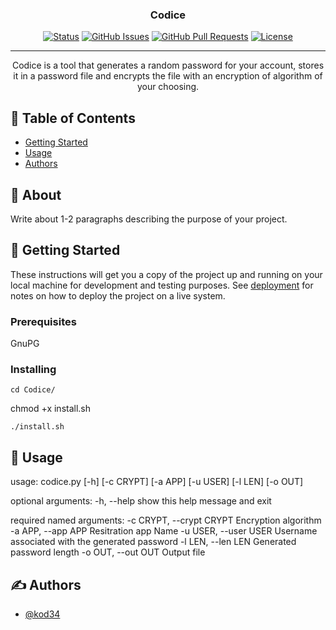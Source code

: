 <h3 align="center">Codice</h3>

<div align="center">

[![Status](https://img.shields.io/badge/status-active-success.svg)]()
[![GitHub Issues](https://img.shields.io/github/issues/kylelobo/The-Documentation-Compendium.svg)](https://github.com/kylelobo/The-Documentation-Compendium/issues)
[![GitHub Pull Requests](https://img.shields.io/github/issues-pr/kylelobo/The-Documentation-Compendium.svg)](https://github.com/kylelobo/The-Documentation-Compendium/pulls)
[![License](https://img.shields.io/badge/license-MIT-blue.svg)](/LICENSE)

</div>

---

<p align="center"> Codice is a tool that generates a random password for your account, stores it in a password file and encrypts the file with an encryption of algorithm of your choosing.
    <br> 
</p>

## 📝 Table of Contents

- [Getting Started](#getting_started)
- [Usage](#usage)
- [Authors](#authors)

## 🧐 About <a name = "about"></a>

Write about 1-2 paragraphs describing the purpose of your project.

## 🏁 Getting Started <a name = "getting_started"></a>

These instructions will get you a copy of the project up and running on your local machine for development and testing purposes. See [deployment](#deployment) for notes on how to deploy the project on a live system.

### Prerequisites

GnuPG

### Installing

```
cd Codice/
```

chmod +x install.sh

```
./install.sh
```

## 🎈 Usage <a name="usage"></a>

usage: codice.py [-h] [-c CRYPT] [-a APP] [-u USER] [-l LEN] [-o OUT]

optional arguments:
  -h, --help            show this help message and exit

required named arguments:
  -c CRYPT, --crypt CRYPT
                        Encryption algorithm
  -a APP, --app APP     Resitration app Name
  -u USER, --user USER  Username associated with the generated password
  -l LEN, --len LEN     Generated password length
  -o OUT, --out OUT     Output file

## ✍️ Authors <a name = "authors"></a>

- [@kod34](https://github.com/kod34)